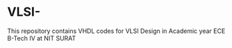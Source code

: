 # VLSI-
This repository contains VHDL codes for VLSI Design in Academic year ECE B-Tech IV at NIT SURAT

